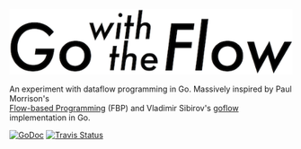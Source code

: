 ![](gwtf.png)

An experiment with dataflow programming in Go.
Massively inspired by Paul Morrison's  
[Flow-based Programming][FB] (FBP) and
Vladimir Sibirov's [goflow][GF] implementation in Go.

[![GoDoc][G]][D] [![Travis Status][S]][T]

[FB]: https://en.wikipedia.org/wiki/Flow-based_programming
[GF]: https://github.com/trustmaster/goflow

[G]: https://godoc.org/github.com/jcw/flow?status.png
[D]: https://godoc.org/github.com/jcw/flow
[S]: https://travis-ci.org/jcw/flow.png?branch=master
[T]: https://travis-ci.org/jcw/flow
